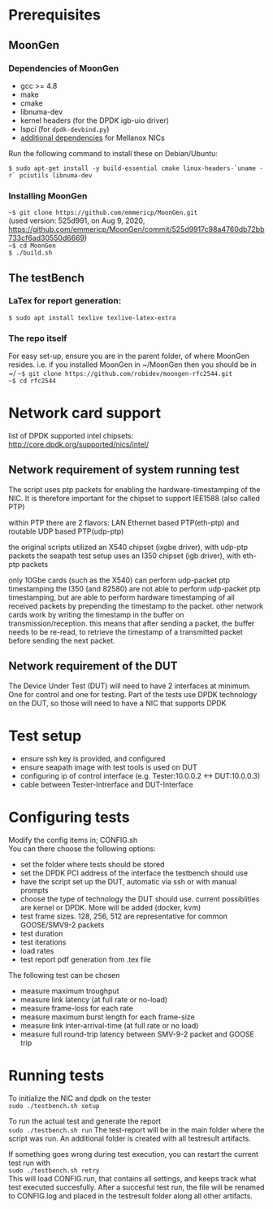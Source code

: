 

# Prerequisites #

## MoonGen 

### Dependencies of MoonGen

* gcc >= 4.8
* make
* cmake
* libnuma-dev
* kernel headers (for the DPDK igb-uio driver)
* lspci (for `dpdk-devbind.py`)
* [additional dependencies](https://github.com/libmoon/libmoon/blob/master/install-mlx.md) for Mellanox NICs

Run the following command to install these on Debian/Ubuntu:  

```
$ sudo apt-get install -y build-essential cmake linux-headers-`uname -r` pciutils libnuma-dev
```


### Installing MoonGen

`~$ git clone https://github.com/emmericp/MoonGen.git`  
(used version: 525d991, on Aug 9, 2020, https://github.com/emmericp/MoonGen/commit/525d9917c98a4760db72bb733cf6ad30550d6669)  
`~$ cd MoonGen`  
`$ ./build.sh`  

## The testBench

### LaTex for report generation:
`$ sudo apt install texlive texlive-latex-extra`  

### The repo itself
For easy set-up, ensure you are in the parent folder, of where MoonGen resides. i.e. if you installed MoonGen in ~/MoonGen then you should be in ~/
`~$ git clone https://github.com/robidev/moongen-rfc2544.git`  
`~$ cd rfc2544`

# Network card support #

list of DPDK supported intel chipsets:  
http://core.dpdk.org/supported/nics/intel/  


## Network requirement of system running test

The script uses ptp packets for enabling the hardware-timestamping of the NIC.
It is therefore important for the chipset to support IEE1588 (also called PTP)

within PTP there are 2 flavors: LAN Ethernet based PTP(eth-ptp) and routable UDP based PTP(udp-ptp)

the original scripts utilized an X540 chipset (ixgbe driver), with udp-ptp packets
the seapath test setup uses an I350 chipset (igb driver), with eth-ptp packets

only 10Gbe cards (such as the X540) can perform udp-packet ptp timestamping
the I350 (and 82580) are not able to perform udp-packet ptp timestamping, 
but are able to perform hardware timestamping of all received packets by prepending the timestamp to the packet.
other network cards work by writing the timestamp in the buffer on transmission/reception.
this means that after sending a packet, the buffer needs to be re-read, 
to retrieve the timestamp of a transmitted packet before sending the next packet.


## Network requirement of the DUT

The Device Under Test (DUT) will need to have 2 interfaces at minimum. One for control and one for testing.
Part of the tests use DPDK technology on the DUT, so those will need to have a NIC that supports DPDK


# Test setup #

- ensure ssh key is provided, and configured
- ensure seapath image with test tools is used on DUT
- configuring ip of control interface (e.g. Tester:10.0.0.2 <-> DUT:10.0.0.3)
- cable between Tester-Intrerface and DUT-Interface

# Configuring tests #

Modify the config items in; CONFIG.sh  
You can there choose the following options:
- set the folder where tests should be stored
- set the DPDK PCI address of the interface the testbench should use
- have the script set up the DUT, automatic via ssh or with manual prompts
- choose the type of technology the DUT should use. current possiblities are kernel or DPDK. More will be added (docker, kvm)
- test frame sizes. 128, 256, 512 are representative for common GOOSE/SMV9-2 packets
- test duration
- test iterations
- load rates
- test report pdf generation from .tex file

The following test can be chosen
- measure maximum troughput
- measure link latency (at full rate or no-load)
- measure frame-loss for each rate
- measure maximum burst length for each frame-size
- measure link inter-arrival-time (at full rate or no load)
- measure full round-trip latency between SMV-9-2 packet and GOOSE trip

# Running tests #

To initialize the NIC and dpdk on the tester  
`sudo ./testbench.sh setup`

To run the actual test and generate the report  
`sudo ./testbench.sh run`
The test-report will be in the main folder where the script was run.
An additional folder is created with all testresult artifacts.

If something goes wrong during test execution, you can restart the current test run with  
`sudo ./testbench.sh retry`  
This will load CONFIG.run, that contains all settings, and keeps track what test executed succesfully.
After a succesful test run, the file will be renamed to CONFIG.log and placed in the testresult folder along all other artifacts.


